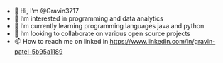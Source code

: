 - 👋 Hi, I’m @Gravin3717
- 👀 I’m interested in programming and data analytics
- 🌱 I’m currently learning programming languages java and python
- 💞️ I’m looking to collaborate on various open source projects
- 📫 How to reach me on linked in https://www.linkedin.com/in/gravin-patel-5b95a1189

<!---
Gravin3717/Gravin3717 is a ✨ special ✨ repository because its `README.md` (this file) appears on your GitHub profile.
You can click the Preview link to take a look at your changes.
--->
